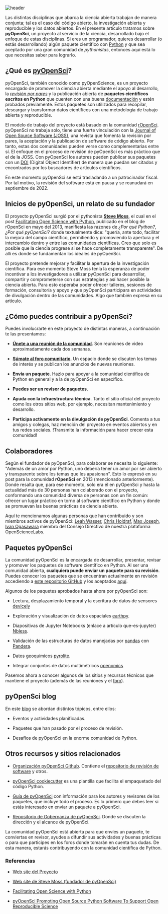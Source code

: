 <!--
.. title: pyOpenSci: un promotor de la ciencia abierta
.. slug: pyopensci-un-promotor-de-la-ciencia-abierta
.. date: 2020-08-06
.. author: Yurely Camacho
.. tags: open science, python
.. category: open science
.. link: 
.. description: 
.. type: text
-->

<!-- # pyOpenSci: un promotor de la ciencia abierta -->
<!-- **Por Yurely Camacho** -->

![header](../../../images/blog/pyopensci-un-promotor-de-la-ciencia-abierta/header.png)

Las distintas disciplinas que abarca la ciencia abierta trabajan de
manera conjunta; tal es el caso del código abierto, la investigación
abierta y reproducible y los datos abiertos. En el presente artículo
tratamos sobre **pyOpenSci**, un proyecto al servicio de la ciencia,
desarrollado bajo el enfoque de estas disciplinas. Si eres un
programador, quieres desarrollar (o estás desarrollando) algún paquete
científico con
[Python](https://opensciencelabs.org/blog/0011-10razonesparausarpython/razones-para-usar-python-en-tu-proximo-proyecto-de-investigacion/)
y que sea aceptado por una gran comunidad de *pythonistas*, entonces
aquí está lo que necesitas saber para lograrlo.

<!-- TEASER_END -->

## ¿Qué es [pyOpenSci](https://www.pyopensci.org/)?

pyOpenSci, también conocido como pyOpenScience, es un proyecto encargado
de promover la ciencia abierta mediante el apoyo al desarrollo, la
[*revisión por
pares*](https://es.wikipedia.org/wiki/Revisi%C3%B3n_por_pares) y la
publicación abierta de **paquetes científicos escritos en Python** que
cuenten con una buena
[documentación](https://opensciencelabs.org/blog/0031-documentacion_cienciaabierta/como-documentar-tu-proyecto-de-ciencia-abierta/)
y estén probados previamente. Estos paquetes son utilizados para
recopilar, descargar y transformar datos científicos con una metodología
de trabajo abierta y reproducible.

El modelo de trabajo del proyecto está basado en la comunidad
[rOpenSci](https://ropensci.org/). pyOpenSci no trabaja solo, tiene una
fuerte vinculación con la [Journal of Open Source Software
(JOSS)](https://joss.theoj.org/), una revista que fomenta la revisión
por pares, la aceptación y la publicación de software de código abierto.
Por tanto, estas dos comunidades pueden verse como complementarias entre
sí. El enfoque en el proceso de revisión de pyOpenSci es más práctico
que el de la JOSS. Con pyOpenSci los autores pueden publicar sus
paquetes con un [DOI](https://www.doi.org/) (Digital Object Identifier)
de manera que puedan ser citados y encontrados por los buscadores de
artículos científicos.

En este momento pyOpenSci se está trasladando a un patrocinador fiscal.
Por tal motivo, la revisión del software está en pausa y se reanudará en
septiembre de 2022.

## Inicios de pyOpenSci, un relato de su fundador

El proyecto pyOpenSci surgió por el pythonista [**Steve
Moss**](https://about.me/gawbul), el cual en el post [Facilitating Open
Science with Python](https://ropensci.org/blog/2013/05/16/pyopensci/),
publicado en el blog de rOpenSci en mayo del 2013, manifiesta las
razones de *¿Por qué Python?*, *¿Por qué pyOpenSci?* donde textualmente
dice: "quería, ante todo, facilitar la mejora del campo científico,
permitiendo y promoviendo la apertura y el intercambio dentro y entre
las comunidades científicas. Creo que solo es posible que la ciencia
progrese si se hace completamente transparente". De allí es donde se
fundamentan los ideales de pyOpenSci.

El proyecto pretende mejorar y facilitar la apertura de la investigación
científica. Para ese momento Steve Moss tenía la esperanza de poder
incentivar a los investigadores a utilizar pyOpenSci para desarrollar,
compartir y comprometerse con sus estrategias y así hacer posible la
ciencia abierta. Para esto esperaba poder ofrecer talleres, sesiones de
formación, consultoría y apoyo y que pyOpenSci participara en
actividades de divulgación dentro de las comunidades. Algo que también
expresa en su artículo.

## ¿Cómo puedes contribuir a pyOpenSci?

Puedes involucrarte en este proyecto de distintas maneras, a
continuación te las presentamos:

- [**Únete a una reunión de la
  comunidad**](https://www.pyopensci.org/#community-meetings). Son
  reuniones de video aproximadamente cada dos semanas.

- [**Súmate al foro comunitario**](https://pyopensci.discourse.group/).
  Un espacio donde se discuten los temas de interés y se publican los
  anuncios de nuevas reuniones.

- **Envía un paquete**. Hazlo para apoyar a la comunidad científica de
  Python en general y a la de pyOpenSci en específico.

- **Puedes ser un revisor de paquetes**.

- **Ayuda con la infraestructura técnica**. Tanto el sitio oficial del
  proyecto como los otros sitios web, por ejemplo, necesitan
  mantenimiento y desarrollo.

- **Participa activamente en la divulgación de pyOpenSci**. Comenta a
  tus amigos y colegas, haz mención del proyecto en eventos abiertos y
  en tus redes sociales. !Transmite la información para hacer crecer
  esta comunidad!

## Colaboradores

Según el fundador de pyOpenSci, para colaborar se necesita lo siguiente:
"Además de un amor por Python, uno debería tener un amor por ser abierto
y transparente sobre los temas que les apasionan". Esto lo expresó en su
post para la comunidad **rOpenSci** en 2013 (mencionado anteriormente).
Donde resalta que, para ese momento, solo era él en pyOpenSci y hasta la
actualidad más de 30 personas han colaborado con el proyecto,
conformando una comunidad diversa de personas con un fin común: ofrecer
un lugar práctico en torno al software científico en Python y donde se
promuevan las buenas prácticas de ciencia abierta.

Aquí te mencionamos algunas personas que han contribuido y son miembros
activos de pyOpenSci: [Leah Wasser](https://github.com/lwasser), [Chris
Holdraf](https://github.com/choldgraf), [Max
Joseph](https://github.com/mbjoseph), [Ivan
Ogasawara](https://github.com/xmnlab) miembro del Consejo Directivo de
nuestra plataforma OpenScienceLabs.

## Paquetes pyOpenSci

La comunidad pyOpenSci es la encargada de desarrollar, presentar,
revisar y promover los paquetes de software científico en Python. Al ser
una comunidad abierta, **cualquiera puede enviar un paquete para su
revisión**. Puedes conocer los paquetes que se encuentran actualmente en
revisión accediendo a [este repositorio
GitHub](https://github.com/pyOpenSci/software-review/issues) y los
aceptados [aquí](https://www.pyopensci.org/python-packages/).

Algunos de los paquetes aprobados hasta ahora por pyOpenSci son:

- Lectura, desplazamiento temporal y la escritura de datos de sensores
  [devicely](https://github.com/hpi-dhc/devicely)

- Exploración y visualización de datos espaciales
  [earthpy](https://github.com/earthlab/earthpy).

- Diapositivas de Jupyter Notebooks (enlace a artículo que-es-jupyter)
  [Nbless](https://github.com/py4ds/nbless).

- Validación de las estructuras de datos manejadas por
  [pandas](https://pandas.pydata.org/) con
  [Pandera](https://github.com/pandera-dev/pandera).

- Datos geoquímicos
  [pyrolite](https://github.com/morganjwilliams/pyrolite).

- Integrar conjuntos de datos multimétricos
  [openomics](https://github.com/BioMeCIS-Lab/OpenOmics)

Pasemos ahora a conocer algunos de los sitios y recursos técnicos que
mantiene el proyecto (además de las reuniones y el
[foro](https://pyopensci.discourse.group/)).

## pyOpenSci blog

En este [blog](https://www.pyopensci.org/blog/) se abordan distintos
tópicos, entre ellos:

- Eventos y actividades planificadas.

- Paquetes que han pasado por el proceso de revisión.

- Desafíos de pyOpenSci en la enorme comunidad de Python.

## Otros recursos y sitios relacionados

- [Organización pyOpenSci Github](https://github.com/pyOpenSci).
  Contiene el [repositorio de revisión de
  software](https://github.com/pyOpenSci/software-review) y otros.

- [pyOpenSci
  cookiecutter](https://cookiecutter-pyopensci.readthedocs.io/en/latest/)
  es una plantilla que facilita el empaquetado del código Python.

- [Guía de
  pyOpenSci](https://www.pyopensci.org/contributing-guide/intro) con
  información para los autores y revisores de los paquetes, que incluye
  todo el proceso. Es lo primero que debes leer si estás interesado en
  enviar un paquete a pyOpenSci.

- [Repositorio de Gobernanza de
  pyOpenSci](https://github.com/pyOpenSci/governance). Donde se discuten
  la dirección y el alcance de pyOpenSci.

La comunidad pyOpenSci está abierta para que envíes un paquete, te
conviertas en revisor, ayudes a difundir sus actividades y buenas
prácticas o para que participes en los foros donde tomarán en cuenta tus
dudas. De esta manera, estarás contribuyendo con la comunidad científica
de Python.

### Referencias

- [Web site del Proyecto](https://www.pyopensci.org/)

- [Web site de Steve Moss (fundador de
  pyOpenSci)](https://about.me/gawbul)

- [Facilitating Open Science with
  Python](https://ropensci.org/blog/2013/05/16/pyopensci/)

- [pyOpenSci Promoting Open Source Python Software To Support Open
  Reproducible
  Science](https://ui.adsabs.harvard.edu/abs/2019AGUFMNS21A..13W/abstract)
